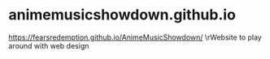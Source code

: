 # animemusicshowdown.github.io
https://fearsredemption.github.io/AnimeMusicShowdown/
\rWebsite to play around with web design
